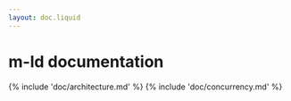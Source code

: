 ```yaml
---
layout: doc.liquid
---
```

# **m-ld** documentation
{% include 'doc/architecture.md' %}
{% include 'doc/concurrency.md' %}